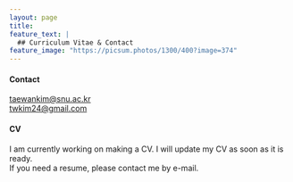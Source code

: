 ```yaml
---
layout: page
title: 
feature_text: |
  ## Curriculum Vitae & Contact
feature_image: "https://picsum.photos/1300/400?image=374"
---
```


#### Contact
<a href="mailto:taewankim@snu.ac.kr?Subject=" target="_top">taewankim@snu.ac.kr</a>
<br>
<a href="mailto:twkim24@gmail.aocm?Subject=" target="_top">twkim24@gmail.com</a>

#### CV
I am currently working on making a CV. I will update my CV as soon as it is ready.<br>
If you need a resume, please contact me by e-mail.
